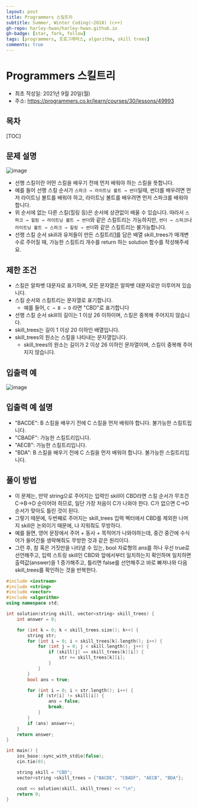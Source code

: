 ```yaml
---
layout: post
title: Programmers 스킬트리
subtitle: Summer, Winter Coding(~2018) (c++)
gh-repo: harley-hwan/harley-hwan.github.io
gh-badge: [star, fork, follow]
tags: [programmers, 프로그래머스, algorithm, skill trees]
comments: true
---
```


# Programmers 스킬트리

- 최초 작성일: 2021년 9월 20일(월)
- 주소: https://programmers.co.kr/learn/courses/30/lessons/49993

## 목차
[TOC]

## 문제 설명
![image](https://user-images.githubusercontent.com/68185569/133917563-09ad9064-6a6b-4035-964c-af102048d8c7.png)

- 선행 스킬이란 어떤 스킬을 배우기 전에 먼저 배워야 하는 스킬을 뜻합니다.
- 예를 들어 선행 스킬 순서가 `스파크 → 라이트닝 볼트 → 썬더`일때, 썬더를 배우려면 먼저 라이트닝 볼트를 배워야 하고, 라이트닝 볼트를 배우려면 먼저 스파크를 배워야 합니다.
- 위 순서에 없는 다른 스킬(힐링 등)은 순서에 상관없이 배울 수 있습니다. 따라서 `스파크 → 힐링 → 라이트닝 볼트 → 썬더`와 같은 스킬트리는 가능하지만, `썬더 → 스파크`나 `라이트닝 볼트 → 스파크 → 힐링 → 썬더`와 같은 스킬트리는 불가능합니다.
- 선행 스킬 순서 skill과 유저들이 만든 스킬트리[1](https://programmers.co.kr/learn/courses/30/lessons/49993#fn1)를 담은 배열 skill_trees가 매개변수로 주어질 때, 가능한 스킬트리 개수를 return 하는 solution 함수를 작성해주세요.

## 제한 조건
- 스킬은 알파벳 대문자로 표기하며, 모든 문자열은 알파벳 대문자로만 이루어져 있습니다.
- 스킬 순서와 스킬트리는 문자열로 표기합니다.
  - 예를 들어, `C → B → D` 라면 "CBD"로 표기합니다
- 선행 스킬 순서 skill의 길이는 1 이상 26 이하이며, 스킬은 중복해 주어지지 않습니다.
- skill_trees는 길이 1 이상 20 이하인 배열입니다.
- skill_trees의 원소는 스킬을 나타내는 문자열입니다.
  - skill_trees의 원소는 길이가 2 이상 26 이하인 문자열이며, 스킬이 중복해 주어지지 않습니다.



## 입출력 예
![image](https://user-images.githubusercontent.com/68185569/133933238-8ea1b1a2-c89d-4b93-8d8c-40cc419b32b7.png)

## 입출력 예 설명

- "BACDE": B 스킬을 배우기 전에 C 스킬을 먼저 배워야 합니다. 불가능한 스킬트립니다.
- "CBADF": 가능한 스킬트리입니다.
- "AECB": 가능한 스킬트리입니다.
- "BDA": B 스킬을 배우기 전에 C 스킬을 먼저 배워야 합니다. 불가능한 스킬트리입니다.

## 풀이 방법

- 이 문제는, 만약 string으로 주어지는 입력인 skill이 CBD라면 스킬 순서가 무조건 C->B->D 순이어야 하므로, 일단 가장 처음이 C가 나와야 한다. C가 없으면 C->D 순서가 맞아도 틀린 것이 된다.
- 그렇기 때문에, 두번째로 주어지는 skill_trees 입력 벡터에서 CBD를 제외한 나머지 skill은 논외이기 때문에, 나 지워줘도 무방하다.
- 예를 들면, 영어 문장에서 주어 + 동사 + 목적어가 나와야하는데, 중간 중간에 수식어가 들어간들 생략해줘도 무방한 것과 같은 원리이다.
-  그런 후, 참 혹은 거짓만을 나타낼 수 있는, bool 자료형의 ans를 하나 우선 true로 선언해주고, 입력 스트링 skill인 CBD와 앞에서부터 일치하는지 확인하며 일치하면 출력값(answer)을 1 증가해주고, 틀리면 false를 선언해주고 바로 빠져나와 다음 skill_trees를 확인하는 것을 반복한다.


```c++
#include <iostream>
#include <string>
#include <vector>
#include <algorithm>
using namespace std;

int solution(string skill, vector<string> skill_trees) {
    int answer = 0;

    for (int k = 0; k < skill_trees.size(); k++) {
        string str;
        for (int i = 0; i < skill_trees[k].length(); i++) {
            for (int j = 0; j < skill.length(); j++) {
                if (skill[j] == skill_trees[k][i]) {
                    str += skill_trees[k][i];
                }
            }
        }
        bool ans = true;

        for (int i = 0; i < str.length(); i++) {
            if (str[i] != skill[i]) {
                ans = false;
                break;
            }
        }
        if (ans) answer++;
    }   
    return answer;
}

int main() {
    ios_base::sync_with_stdio(false);
    cin.tie(0);

    string skill = "CBD";
    vector<string >skill_trees = {"BACDE", "CBADF", "AECB", "BDA"};

    cout << solution(skill, skill_trees) << "\n";
    return 0;
}
```

